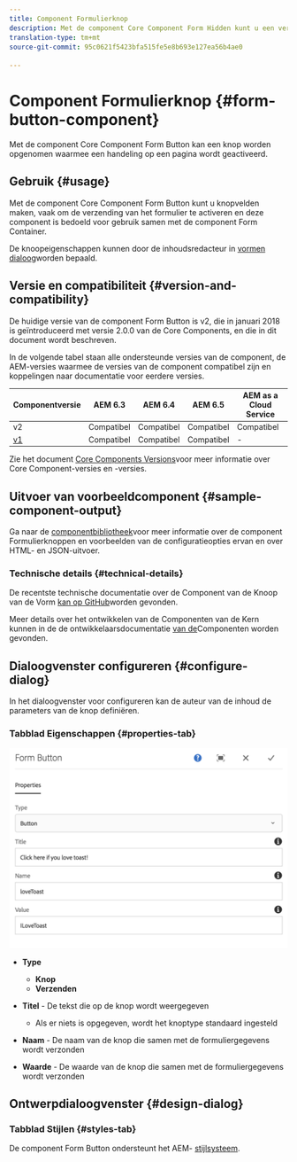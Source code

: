 ```yaml
---
title: Component Formulierknop
description: Met de component Core Component Form Hidden kunt u een verborgen veld in een formulier opnemen.
translation-type: tm+mt
source-git-commit: 95c0621f5423bfa515fe5e8b693e127ea56b4ae0

---
```



# Component Formulierknop {#form-button-component}

Met de component Core Component Form Button kan een knop worden opgenomen waarmee een handeling op een pagina wordt geactiveerd.

## Gebruik {#usage}

Met de component Core Component Form Button kunt u knopvelden maken, vaak om de verzending van het formulier te activeren en deze component is bedoeld voor gebruik samen met de component [](form-container.md)Form Container.

De knoopeigenschappen kunnen door de inhoudsredacteur in [vormen dialoog](#configure-dialog)worden bepaald.

## Versie en compatibiliteit {#version-and-compatibility}

De huidige versie van de component Form Button is v2, die in januari 2018 is geïntroduceerd met versie 2.0.0 van de Core Components, en die in dit document wordt beschreven.

In de volgende tabel staan alle ondersteunde versies van de component, de AEM-versies waarmee de versies van de component compatibel zijn en koppelingen naar documentatie voor eerdere versies.

| Componentversie | AEM 6.3 | AEM 6.4 | AEM 6.5 | AEM as a Cloud Service |
|--- |--- |--- |--- |---|
| v2 | Compatibel | Compatibel | Compatibel | Compatibel |
| [v1](/help/components/v1/form-button-v1.md) | Compatibel | Compatibel | Compatibel | - |

Zie het document [Core Components Versions](/help/versions.md)voor meer informatie over Core Component-versies en -versies.

## Uitvoer van voorbeeldcomponent {#sample-component-output}

Ga naar de [componentbibliotheek](https://adobe.com/go/aem_cmp_library_form_button)voor meer informatie over de component Formulierknoppen en voorbeelden van de configuratieopties ervan en over HTML- en JSON-uitvoer.

### Technische details {#technical-details}

De recentste technische documentatie over de Component van de Knoop van de Vorm [kan op GitHub](https://adobe.com/go/aem_cmp_tech_form_button_v2)worden gevonden.

Meer details over het ontwikkelen van de Componenten van de Kern kunnen in de de ontwikkelaarsdocumentatie [van de](/help/developing/overview.md)Componenten worden gevonden.

## Dialoogvenster configureren {#configure-dialog}

In het dialoogvenster voor configureren kan de auteur van de inhoud de parameters van de knop definiëren.

### Tabblad Eigenschappen {#properties-tab}

![](/help/assets/screen_shot_2018-01-12at120433.png)

* **Type**

   * **Knop**
   * **Verzenden**

* **Titel** - De tekst die op de knop wordt weergegeven

   * Als er niets is opgegeven, wordt het knoptype standaard ingesteld

* **Naam** - De naam van de knop die samen met de formuliergegevens wordt verzonden
* **Waarde** - De waarde van de knop die samen met de formuliergegevens wordt verzonden

## Ontwerpdialoogvenster {#design-dialog}

### Tabblad Stijlen {#styles-tab}

De component Form Button ondersteunt het AEM- [stijlsysteem](/help/get-started/authoring.md#component-styling).
